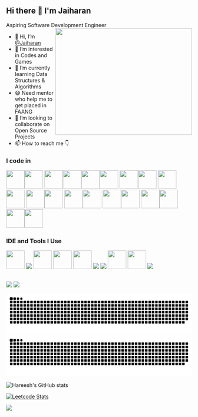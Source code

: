 ## Hi there 👋 I'm Jaiharan

Aspiring Software Development Engineer
<img align="right" width="370" height="290" src="https://github.com/Jaiharan/Jaiharan/assets/136414923/1ae0d703-b059-4a2e-91b3-35e98a81b18b">
- 👋 Hi, I’m [@Jaiharan](https://jaiharan.github.io/)
- 👀 I’m interested in Codes and Games
- 🌱 I’m currently learning Data Structures & Algorithms
- 😅 Need mentor who help me to get placed in FAANG
- 💞️ I’m looking to collaborate on Open Source Projects
- 📫 How to reach me 👇


### I code in
<img height="50" width="50" src="https://img.icons8.com/?size=100&id=40669&format=png&color=000000" /><img height="50" width="50" src="https://img.icons8.com/?size=100&id=13679&format=png&color=000000" />
<img height="50" width="50" src="https://img.icons8.com/?size=100&id=v8RpPQUwv0N8&format=png&color=000000" /><img height="50" width="50" src="https://img.icons8.com/?size=100&id=21278&format=png&color=000000" /><img height="50" width="50" src="https://img.icons8.com/?size=100&id=108784&format=png&color=000000" /><img height="50" width="50" src="https://img.icons8.com/?size=100&id=uJM6fQYqDaZK&format=png&color=000000" />
<img height="50" width="50" src="https://img.icons8.com/?size=100&id=13441&format=png&color=000000" /><img height="50" width="50" src="https://img.icons8.com/?size=100&id=9nLaR5KFGjN0&format=png&color=000000" />
<img height="50" width="50" src="https://img.icons8.com/?size=100&id=bosfpvRzNOG8&format=png&color=000000" /><img height="50" width="50" src="https://img.icons8.com/?size=100&id=123603&format=png&color=000000" />
<img height="50" width="50" src="https://img.icons8.com/?size=100&id=54087&format=png&color=000000" /><img height="50" width="50" src="https://img.icons8.com/?size=100&id=PZQVBAxaueDJ&format=png&color=000000" />
<img height="50" width="50" src="https://img.icons8.com/?size=100&id=4PiNHtUJVbLs&format=png&color=000000" /><img height="50" width="50" src="https://img.icons8.com/?size=100&id=62452&format=png&color=000000" />
<img height="50" width="50" src="https://img.icons8.com/?size=100&id=33039&format=png&color=000000" /><img height="50" width="50" src="https://img.icons8.com/?size=100&id=13682&format=png&color=000000" />
<img height="50" width="50" src="https://img.icons8.com/?size=100&id=90519&format=png&color=000000" /><img height="50" width="50" src="https://img.icons8.com/?size=100&id=H1KbyT4SuFDe&format=png&color=000000" />
<img height="50" width="50" src="https://img.icons8.com/?size=100&id=24895&format=png&color=000000" /><img height="50" width="50" src="https://img.icons8.com/?size=100&id=EPbEfEa7o8CB&format=png&color=000000" />

### IDE and Tools I Use
<img height="50" width="50" src="https://img.icons8.com/color/48/000000/visual-studio-code-2019.png"/> <img height="50" src="https://img.icons8.com/?size=100&id=61466&format=png&color=000000"/> <img height="50" width="50" src="https://img.icons8.com/color/48/000000/pycharm.png"/> <img height="50" width="50" src="https://img.icons8.com/color/50/000000/git.png"/> <img height="50" width="50" src="https://img.icons8.com/?size=100&id=uA8wS3ocqih0&format=png&color=000000"/> <img height="50" src="https://img.icons8.com/officel/480/null/java-eclipse.png"/> <img height="50" src="https://img.icons8.com/color/480/null/notion--v1.png" /> <img height="50" width="50" src="https://img.icons8.com/doodle/48/000000/adobe-photoshop.png"/> <img height="50" width="50" src="https://img.icons8.com/color/48/000000/figma--v1.png"/>  <img height="50" src="https://img.shields.io/badge/Netlify-00C7B7?style=for-the-badge&logo=netlify&logoColor=white"/> 




  <br /> [<img src="https://img.shields.io/badge/Twitter-1DA1F2?style=for-the-badge&logo=twitter&logoColor=white" />](https://twitter.com/Jaiharan_725) [<img src="https://img.shields.io/badge/LinkedIn-0077B5?style=for-the-badge&logo=linkedin&logoColor=white" />](https://www.linkedin.com/in/jaiharan-s/)
  <br />

![github contribution grid snake animation](https://raw.githubusercontent.com/Jaiharan/Jaiharan/output/github-contribution-grid-snake-dark.svg#gh-dark-mode-only)
![github contribution grid snake animation](https://raw.githubusercontent.com/Jaiharan/Jaiharan/output/github-contribution-grid-snake.svg#gh-light-mode-only)

![Hareesh's GitHub stats](https://github-readme-stats.vercel.app/api?username=Jaiharan&theme=dark&show_icons=true&&hide=issues,contribs)

[![Leetcode Stats](https://leetcard.jacoblin.cool/Jaiharan_S?ext=contest&theme=dark)](https://leetcode.com/Jaiharan_S)

![](https://komarev.com/ghpvc/?username=Jaiharan)
<!---
Jaiharan/Jaiharan is a ✨ special ✨ repository because its `README.md` (this file) appears on your GitHub profile.
You can click the Preview link to take a look at your changes.
--->
